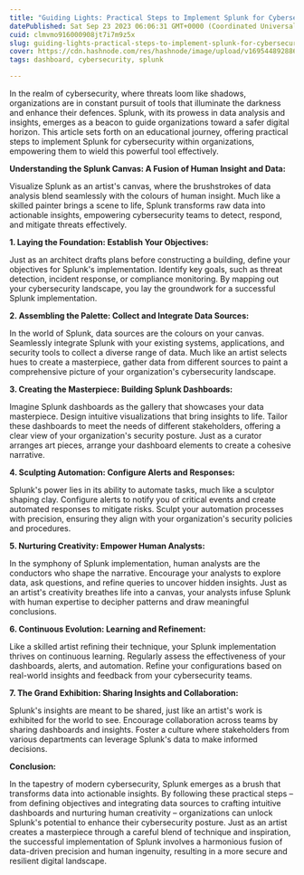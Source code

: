 ```yaml
---
title: "Guiding Lights: Practical Steps to Implement Splunk for Cybersecurity within Organizations"
datePublished: Sat Sep 23 2023 06:06:31 GMT+0000 (Coordinated Universal Time)
cuid: clmvmo916000908jt7i7m9z5x
slug: guiding-lights-practical-steps-to-implement-splunk-for-cybersecurity-within-organizations
cover: https://cdn.hashnode.com/res/hashnode/image/upload/v1695448928866/1c1e9c6b-f88e-41cb-b9a6-afbdcf1a48d4.png
tags: dashboard, cybersecurity, splunk

---
```


In the realm of cybersecurity, where threats loom like shadows, organizations are in constant pursuit of tools that illuminate the darkness and enhance their defences. Splunk, with its prowess in data analysis and insights, emerges as a beacon to guide organizations toward a safer digital horizon. This article sets forth on an educational journey, offering practical steps to implement Splunk for cybersecurity within organizations, empowering them to wield this powerful tool effectively.

**Understanding the Splunk Canvas: A Fusion of Human Insight and Data:**

Visualize Splunk as an artist's canvas, where the brushstrokes of data analysis blend seamlessly with the colours of human insight. Much like a skilled painter brings a scene to life, Splunk transforms raw data into actionable insights, empowering cybersecurity teams to detect, respond, and mitigate threats effectively.

**1\. Laying the Foundation: Establish Your Objectives:**

Just as an architect drafts plans before constructing a building, define your objectives for Splunk's implementation. Identify key goals, such as threat detection, incident response, or compliance monitoring. By mapping out your cybersecurity landscape, you lay the groundwork for a successful Splunk implementation.

**2\. Assembling the Palette: Collect and Integrate Data Sources:**

In the world of Splunk, data sources are the colours on your canvas. Seamlessly integrate Splunk with your existing systems, applications, and security tools to collect a diverse range of data. Much like an artist selects hues to create a masterpiece, gather data from different sources to paint a comprehensive picture of your organization's cybersecurity landscape.

**3\. Creating the Masterpiece: Building Splunk Dashboards:**

Imagine Splunk dashboards as the gallery that showcases your data masterpiece. Design intuitive visualizations that bring insights to life. Tailor these dashboards to meet the needs of different stakeholders, offering a clear view of your organization's security posture. Just as a curator arranges art pieces, arrange your dashboard elements to create a cohesive narrative.

**4\. Sculpting Automation: Configure Alerts and Responses:**

Splunk's power lies in its ability to automate tasks, much like a sculptor shaping clay. Configure alerts to notify you of critical events and create automated responses to mitigate risks. Sculpt your automation processes with precision, ensuring they align with your organization's security policies and procedures.

**5\. Nurturing Creativity: Empower Human Analysts:**

In the symphony of Splunk implementation, human analysts are the conductors who shape the narrative. Encourage your analysts to explore data, ask questions, and refine queries to uncover hidden insights. Just as an artist's creativity breathes life into a canvas, your analysts infuse Splunk with human expertise to decipher patterns and draw meaningful conclusions.

**6\. Continuous Evolution: Learning and Refinement:**

Like a skilled artist refining their technique, your Splunk implementation thrives on continuous learning. Regularly assess the effectiveness of your dashboards, alerts, and automation. Refine your configurations based on real-world insights and feedback from your cybersecurity teams.

**7\. The Grand Exhibition: Sharing Insights and Collaboration:**

Splunk's insights are meant to be shared, just like an artist's work is exhibited for the world to see. Encourage collaboration across teams by sharing dashboards and insights. Foster a culture where stakeholders from various departments can leverage Splunk's data to make informed decisions.

**Conclusion:**

In the tapestry of modern cybersecurity, Splunk emerges as a brush that transforms data into actionable insights. By following these practical steps – from defining objectives and integrating data sources to crafting intuitive dashboards and nurturing human creativity – organizations can unlock Splunk's potential to enhance their cybersecurity posture. Just as an artist creates a masterpiece through a careful blend of technique and inspiration, the successful implementation of Splunk involves a harmonious fusion of data-driven precision and human ingenuity, resulting in a more secure and resilient digital landscape.